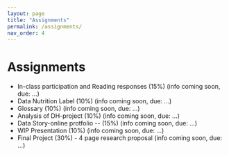 ```yaml
---
layout: page
title: "Assignments"
permalink: /assignments/
nav_order: 4
---
```


# Assignments

- In-class participation and Reading responses (15%) (info coming soon, due: ...)
- Data Nutrition Label (10%) (info coming soon, due: ...)
- Glossary (10%) (info coming soon, due: ...)
- Analysis of DH-project (10%) (info coming soon, due: ...)
- Data Story-online protfolio -- (15%) (info coming soon, due: ...)
- WIP Presentation (10%) (info coming soon, due: ...)
- Final Project (30%) - 4 page research proposal (info coming soon, due: ...)